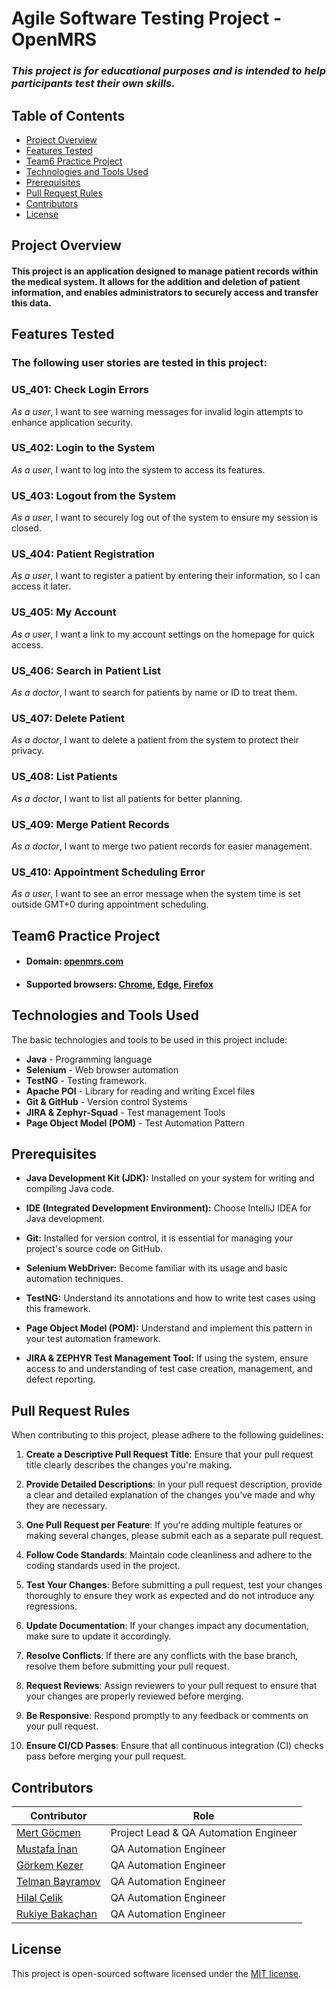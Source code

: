# Agile Software Testing Project -  OpenMRS 
### *This project is for educational purposes and is intended to help participants test their own skills.*

## Table of Contents
- [Project Overview](#project-overview)
- [Features Tested](#features-tested)
- [Team6 Practice Project](#team6-practice-project)
- [Technologies and Tools Used](#technologies-and-tools-used)
- [Prerequisites](#prerequisites)
- [Pull Request Rules](#pull-request-rules)
- [Contributors](#contributors)
- [License](#license)

## Project Overview

#### This project is an application designed to manage patient records within the medical system. It allows for the addition and deletion of patient information, and enables administrators to securely access and transfer this data.

## Features Tested
### The following user stories are tested in this project:

### US_401: Check Login Errors
*As a user*, I want to see warning messages for invalid login attempts to enhance application security.

### US_402: Login to the System
*As a user*, I want to log into the system to access its features.

### US_403: Logout from the System
*As a user*, I want to securely log out of the system to ensure my session is closed.

### US_404: Patient Registration
*As a user*, I want to register a patient by entering their information, so I can access it later.

### US_405: My Account
*As a user*, I want a link to my account settings on the homepage for quick access.

### US_406: Search in Patient List
*As a doctor*, I want to search for patients by name or ID to treat them.

### US_407: Delete Patient
*As a doctor*, I want to delete a patient from the system to protect their privacy.

### US_408: List Patients
*As a doctor*, I want to list all patients for better planning.

### US_409: Merge Patient Records
*As a doctor*, I want to merge two patient records for easier management.

### US_410: Appointment Scheduling Error
*As a user*, I want to see an error message when the system time is set outside GMT+0 during appointment scheduling.

## Team6 Practice Project

- #### Domain:  [openmrs.com](https://openmrs.org/)

- #### Supported browsers: [Chrome](), [Edge](), [Firefox]()

## Technologies and Tools Used

The basic technologies and tools to be used in this project include:

- **Java** - Programming language
- **Selenium** - Web browser automation
- **TestNG** - Testing framework.
- **Apache POI** - Library for reading and writing Excel files
- **Git & GitHub** - Version control Systems 
- **JIRA & Zephyr-Squad** - Test management Tools
- **Page Object Model (POM)** - Test Automation Pattern

## Prerequisites

- **Java Development Kit (JDK):** Installed on your system for writing and compiling Java code.

- **IDE (Integrated Development Environment):** Choose IntelliJ IDEA for Java development.

- **Git:** Installed for version control, it is essential for managing your project's source code on GitHub.

- **Selenium WebDriver:** Become familiar with its usage and basic automation techniques.

- **TestNG:** Understand its annotations and how to write test cases using this framework.

- **Page Object Model (POM):** Understand and implement this pattern in your test automation framework.

- **JIRA & ZEPHYR Test Management Tool:** If using the system, ensure access to and understanding of test case creation, management, and defect reporting.

 ## Pull Request Rules

 When contributing to this project, please adhere to the following guidelines:

1. **Create a Descriptive Pull Request Title**: Ensure that your pull request title clearly describes the changes you're making.

2. **Provide Detailed Descriptions**: In your pull request description, provide a clear and detailed explanation of the changes you've made and why they are necessary.

3. **One Pull Request per Feature**: If you're adding multiple features or making several changes, please submit each as a separate pull request.

4. **Follow Code Standards**: Maintain code cleanliness and adhere to the coding standards used in the project.

5. **Test Your Changes**: Before submitting a pull request, test your changes thoroughly to ensure they work as expected and do not introduce any regressions.

6. **Update Documentation**: If your changes impact any documentation, make sure to update it accordingly.

7. **Resolve Conflicts**: If there are any conflicts with the base branch, resolve them before submitting your pull request.

8. **Request Reviews**: Assign reviewers to your pull request to ensure that your changes are properly reviewed before merging.

9. **Be Responsive**: Respond promptly to any feedback or comments on your pull request.

10. **Ensure CI/CD Passes**: Ensure that all continuous integration (CI) checks pass before merging your pull request.


## Contributors

  
| Contributor                                               | Role                                  |
|-----------------------------------------------------------|---------------------------------------|
| [Mert Göçmen]()                                           | Project Lead & QA Automation Engineer |
| [Mustafa İnan]()                                          | QA Automation Engineer                |
| [Görkem Kezer](https://github.com/Gorkem-Kezer)           | QA Automation Engineer                |
| [Telman Bayramov](https://github.com/TELMAN-CREATOR)      | QA Automation Engineer                |
| [Hilal Çelik](https://github.com/hilal-celik5)            | QA Automation Engineer                |
| [Rukiye Bakaçhan]()                                       | QA Automation Engineer                |

## License  

This project is open-sourced software licensed under the [MIT license](https://opensource.org/licenses/MIT).
